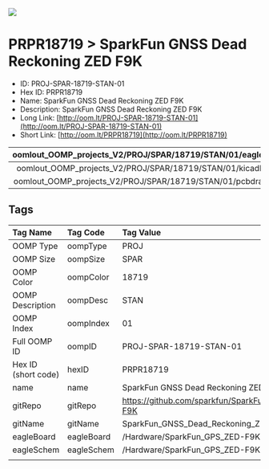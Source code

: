 


  
![][im]
# PRPR18719 > SparkFun GNSS Dead Reckoning ZED F9K

- ID: PROJ-SPAR-18719-STAN-01
- Hex ID: PRPR18719
- Name: SparkFun GNSS Dead Reckoning ZED F9K
- Description: SparkFun GNSS Dead Reckoning ZED F9K
- Long Link: [http://oom.lt/PROJ-SPAR-18719-STAN-01](http://oom.lt/PROJ-SPAR-18719-STAN-01)
- Short Link: [http://oom.lt/PRPR18719](http://oom.lt/PRPR18719)
  

|oomlout_OOMP_projects_V2/PROJ/SPAR/18719/STAN/01/eagleImage.png|oomlout_OOMP_projects_V2/PROJ/SPAR/18719/STAN/01/eagleSchemImage.png|oomlout_OOMP_projects_V2/PROJ/SPAR/18719/STAN/01/kicadPcb3dFront.png|oomlout_OOMP_projects_V2/PROJ/SPAR/18719/STAN/01/kicadPcb3dBack.png|
| :---: | :---: | :---: | :---: |
|oomlout_OOMP_projects_V2/PROJ/SPAR/18719/STAN/01/kicadPcb3d.png|oomlout_OOMP_projects_V2/PROJ/SPAR/18719/STAN/01/bomBack.png|oomlout_OOMP_projects_V2/PROJ/SPAR/18719/STAN/01/bomFront.png|oomlout_OOMP_projects_V2/PROJ/SPAR/18719/STAN/01/pcbdraw.svg|
|oomlout_OOMP_projects_V2/PROJ/SPAR/18719/STAN/01/pcbdrawBack.svg||||

## Tags
  

|Tag Name|Tag Code|Tag Value|
| :--- | :--- | :--- |
|OOMP Type|oompType|PROJ|
|OOMP Size|oompSize|SPAR|
|OOMP Color|oompColor|18719|
|OOMP Description|oompDesc|STAN|
|OOMP Index|oompIndex|01|
|Full OOMP ID|oompID|PROJ-SPAR-18719-STAN-01|
|Hex ID (short code)|hexID|PRPR18719|
|name|name|SparkFun GNSS Dead Reckoning ZED F9K|
|gitRepo|gitRepo|https://github.com/sparkfun/SparkFun_GNSS_Dead_Reckoning_ZED-F9K|
|gitName|gitName|SparkFun_GNSS_Dead_Reckoning_ZED-F9K|
|eagleBoard|eagleBoard|/Hardware/SparkFun_GPS_ZED-F9K.brd|
|eagleSchem|eagleSchem|/Hardware/SparkFun_GPS_ZED-F9K.sch|
||||



[im]: PROJ/SPAR/18719/STAN/01/kicadPcb3d_450.png
